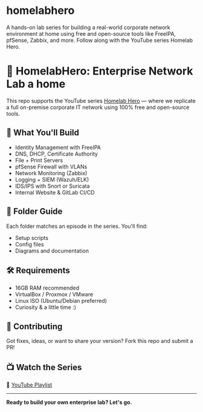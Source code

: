 # homelabhero
A hands-on lab series for building a real-world corporate network environment at home using free and open-source tools like FreeIPA, pfSense, Zabbix, and more. Follow along with the YouTube series Homelab Hero.

# 🧱 HomelabHero: Enterprise Network Lab a home

This repo supports the YouTube series [Homelab Hero](https://youtube.com/@officialredice) — where we replicate a full on-premise corporate IT network using 100% free and open-source tools.

## 🎯 What You'll Build
- Identity Management with FreeIPA
- DNS, DHCP, Certificate Authority
- File + Print Servers
- pfSense Firewall with VLANs
- Network Monitoring (Zabbix)
- Logging + SIEM (Wazuh/ELK)
- IDS/IPS with Snort or Suricata
- Internal Website & GitLab CI/CD

## 📁 Folder Guide
Each folder matches an episode in the series. You'll find:
- Setup scripts
- Config files
- Diagrams and documentation

## 🛠️ Requirements
- 16GB RAM recommended
- VirtualBox / Proxmox / VMware
- Linux ISO (Ubuntu/Debian preferred)
- Curiosity & a little time :)

## 🙌 Contributing
Got fixes, ideas, or want to share your version? Fork this repo and submit a PR!

## 📺 Watch the Series
🔗 [YouTube Playlist](https://youtube.com/@officialredice)

---

**Ready to build your own enterprise lab? Let's go.**
